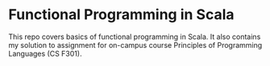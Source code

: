 # Functional Programming in Scala

This repo covers basics of functional programming in Scala. It also contains my solution to assignment for on-campus course Principles of Programming Languages (CS F301).

